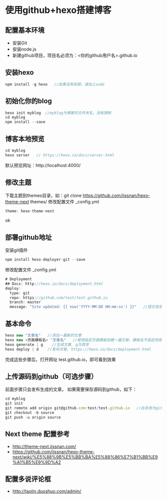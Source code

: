 
# 使用github+hexo搭建博客

## 配置基本环境
 * 安装Git
 * 安装node.js
 * 新建github项目，项目名必须为：<你的github用户名>.github.io

## 安装hexo
```js
npm install -g hexo   //如果没有权限，请加上sudo
```

## 初始化你的blog
```js
hexo init myblog  //myblog为博客的文件夹名，没有限制
cd myblog
npm install --save
```

## 博客本地预览
```js
cd myblog
hexo server   // https://hexo.io/docs/server.html
```
默认预览网址：http://localhost:4000/

## 修改主题
下载主题到themes目录，如：git clone https://github.com/iissnan/hexo-theme-next themes/
修改配置文件 _config.yml
```js
theme: hexo-theme-next
```
ok

## 部署github地址
安装git插件
```js
npm install hexo-deployer-git --save
```

修改配置文件 _config.yml
```js
# Deployment
## Docs: http://hexo.io/docs/deployment.html
deploy:
  type: git
  repo: https://github.com/test/test.github.io
  branch: master
  message: "Site updated: {{ now('YYYY-MM-DD HH:mm:ss') }}"   //提交信息格式
```

## 基本命令
```js
hexo new "文章名"   //添加一篇新的文章
hexo new <页面模板名> "文章名"   //使用指定页面模板创建一遍文章，模板名不指定则用post模板
hexo generate | g    //生成文章, g为简写
hexo deploy | d    //发布文章, https://hexo.io/docs/deployment.html
```
完成这些步骤后，打开网址 test.github.io，即可看到效果

## 上传源码到github（可选步骤）
前面步骤只会发布生成的文章。
如果需要保存源码到github，如下：
```js
cd myblog
git init
git remote add origin git@github.com:test/test.github.io   //此处改为git@github...可以不用输入用户名和密码提交
git checkout -b source
git push -u origin source
```
## Next theme 配置参考
- http://theme-next.iissnan.com/
- https://github.com/iissnan/hexo-theme-next/wiki/%E5%88%9B%E5%BB%BA%E5%88%86%E7%B1%BB%E9%A1%B5%E9%9D%A2

## 配置多说评论框
- http://taolin.duoshuo.com/admin/
